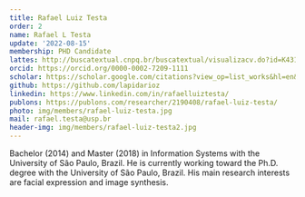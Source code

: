 ```yaml
---
title: Rafael Luiz Testa
order: 2
name: Rafael L Testa
update: '2022-08-15'
membership: PHD Candidate
lattes: http://buscatextual.cnpq.br/buscatextual/visualizacv.do?id=K4316890Y1&idiomaExibicao=2
orcid: https://orcid.org/0000-0002-7209-1111
scholar: https://scholar.google.com/citations?view_op=list_works&hl=en&user=8NCe0IgAAAAJ
github: https://github.com/lapidarioz
linkedin: https://www.linkedin.com/in/rafaelluiztesta/
publons: https://publons.com/researcher/2190408/rafael-luiz-testa/
photo: img/members/rafael-luiz-testa.jpg
mail: rafael.testa@usp.br
header-img: img/members/rafael-luiz-testa2.jpg
---
```


Bachelor (2014) and Master (2018) in Information Systems with the University of São Paulo, Brazil. He is currently working toward the Ph.D. degree with the University of São Paulo, Brazil. His main research interests are facial expression and image synthesis.

